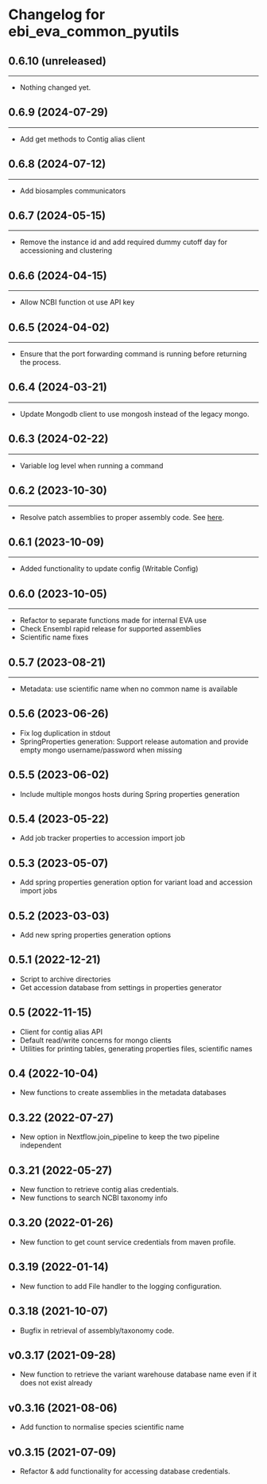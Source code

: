 
Changelog for ebi_eva_common_pyutils
===========================

## 0.6.10 (unreleased)
----------------------

- Nothing changed yet.


## 0.6.9 (2024-07-29)
---------------------

- Add get methods to Contig alias client

## 0.6.8 (2024-07-12)
---------------------

- Add biosamples communicators 


## 0.6.7 (2024-05-15)
---------------------

- Remove the instance id and add required dummy cutoff day for accessioning and clustering 


## 0.6.6 (2024-04-15)
---------------------

- Allow NCBI function ot use API key


## 0.6.5 (2024-04-02)
---------------------

- Ensure that the port forwarding command is running before returning the process.


## 0.6.4 (2024-03-21)
---------------------

- Update Mongodb client to use mongosh instead of the legacy mongo.

## 0.6.3 (2024-02-22)
---------------------

- Variable log level when running a command


## 0.6.2 (2023-10-30)
---------------------

- Resolve patch assemblies to proper assembly code. See [here](https://github.com/EBIvariation/eva-common-pyutils/pull/50/files).


## 0.6.1 (2023-10-09)
---------------------

- Added functionality to update config (Writable Config)


## 0.6.0 (2023-10-05)
---------------------

- Refactor to separate functions made for internal EVA use
- Check Ensembl rapid release for supported assemblies 
- Scientific name fixes 


## 0.5.7 (2023-08-21)
---------------------

- Metadata: use scientific name when no common name is available

0.5.6 (2023-06-26)
----------------

- Fix log duplication in stdout
- SpringProperties generation: Support release automation and provide empty mongo username/password when missing

0.5.5 (2023-06-02)
----------------

- Include multiple mongos hosts during Spring properties generation

0.5.4 (2023-05-22)
----------------

- Add job tracker properties to accession import job

0.5.3 (2023-05-07)
----------------

- Add spring properties generation option for variant load and accession import jobs

0.5.2 (2023-03-03)
----------------

- Add new spring properties generation options

0.5.1 (2022-12-21)
----------------

- Script to archive directories
- Get accession database from settings in properties generator

0.5 (2022-11-15)
----------------

- Client for contig alias API
- Default read/write concerns for mongo clients
- Utilities for printing tables, generating properties files, scientific names

0.4 (2022-10-04)
----------------

- New functions to create assemblies in the metadata databases


0.3.22 (2022-07-27)
-------------------

- New option in Nextflow.join_pipeline to keep the two pipeline independent

0.3.21 (2022-05-27)
-------------------

- New function to retrieve contig alias credentials.
- New functions to search NCBI taxonomy info

0.3.20 (2022-01-26)
-------------------

- New function to get count service credentials from maven profile.


0.3.19 (2022-01-14)
-------------------

- New function to add File handler to the logging configuration.


0.3.18 (2021-10-07)
-------------------

- Bugfix in retrieval of assembly/taxonomy code.


v0.3.17 (2021-09-28)
-----------------

 - New function to retrieve the variant warehouse database name even if it does not exist already

v0.3.16 (2021-08-06)
-----------------

 - Add function to normalise species scientific name


v0.3.15 (2021-07-09)
-------------------

 - Refactor & add functionality for accessing database credentials.

